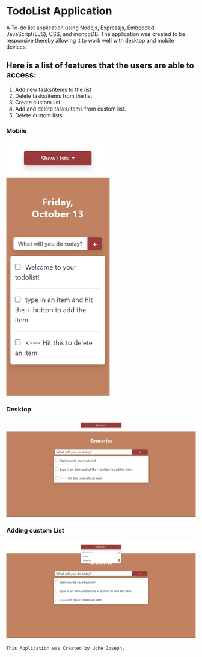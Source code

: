 # TodoList Application
A To-do list application using Nodejs, Expressjs, Embedded JavaScript(EJS), CSS, and mongoDB. 
The application was created to be responsive thereby allowing it to work well with desktop and mobile devices.

## Here is a list of features that the users are able to access: 
1. Add new tasks/items to the list
2. Delete tasks/items from the list
3. Create custom list
4. Add and delete tasks/items from custom list.
5. Delete custom lists.

### Mobile
<img src="./public/images/Screenshot (127).png" alt="mobile">

### Desktop
<img src="./public/images/Screenshot (128).png" alt="desktop">

### Adding custom List
<img src="./public/images/Screenshot (129).png" alt="custom list">




<code>This Application was Created by Uche Joseph.</code>
